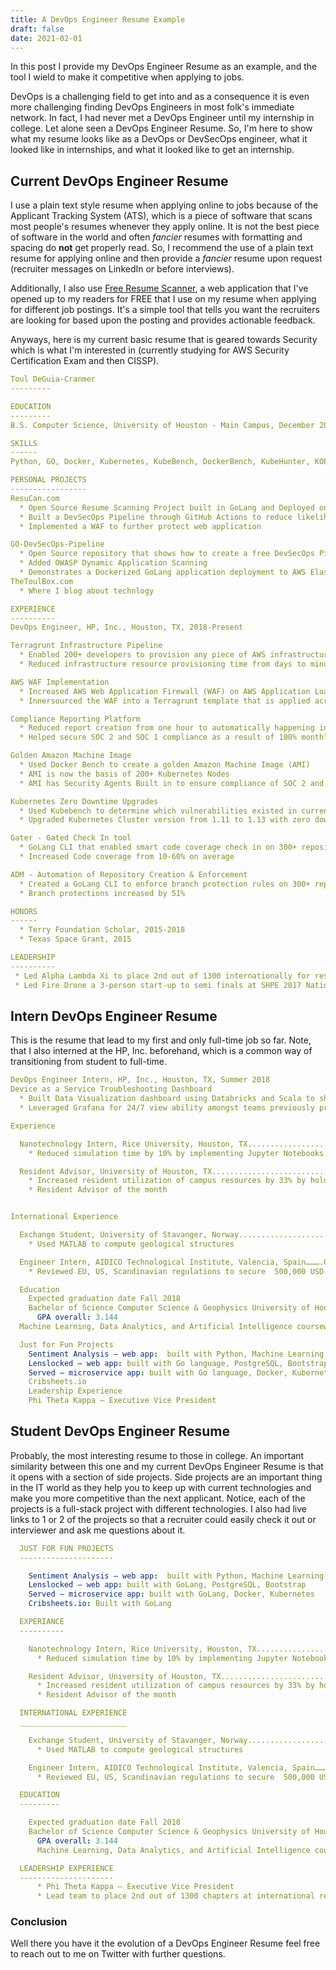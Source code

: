 ```yaml
---
title: A DevOps Engineer Resume Example
draft: false
date: 2021-02-01
---
```



<!-- Excerpt Start -->
In this post I provide my DevOps Engineer Resume as an example, and the tool I wield to make it competitive when applying to jobs.
<!-- Excerpt End -->

DevOps is a challenging field to get into and as a consequence it is even more challenging finding DevOps Engineers in most folk's
immediate network. In fact, I had never met a DevOps Engineer until my internship in college. Let alone seen a DevOps Engineer Resume.
So, I'm here to show what my resume looks like as a DevOps or DevSecOps engineer, what it looked like in internships, and
what it looked like to get an internship.

## Current DevOps Engineer Resume

I use a plain text style resume when applying online to jobs because of the Applicant Tracking System (ATS), which is a piece
of software that scans most people's resumes whenever they apply online. It is not the best piece of software in the world
and often *fancier* resumes with formatting and spacing do **not** get properly read. So, I recommend the use of a plain
text resume for applying online and then provide a *fancier* resume upon request (recruiter messages on LinkedIn or before
interviews).

Additionally, I also use [Free Resume Scanner](https://freeresumescanner.filipinodev.co), a web application that I've opened up to my readers for FREE
that I use on my resume when applying for different job postings. It's a simple tool that tells you want the recruiters
are looking for based upon the posting and provides actionable feedback.

Anyways, here is my current basic resume that is geared towards Security which is what I'm interested in (currently studying
for AWS Security Certification Exam and then CISSP).

```yaml
Toul DeGuia-Cranmer
---------

EDUCATION
---------
B.S. Computer Science, University of Houston - Main Campus, December 2018

SKILLS
------
Python, GO, Docker, Kubernetes, KubeBench, DockerBench, KubeHunter, KOPS, Helm, Terraform, Terragrunt, Anchore, Veracode, Machine Learning

PERSONAL PROJECTS
-----------------
ResuCan.com
  * Open Source Resume Scanning Project built in GoLang and Deployed on AWS
  * Built a DevSecOps Pipeline through GitHub Actions to reduce likelihood of exploits making it to production
  * Implemented a WAF to further protect web application

GO-DevSecOps-Pipeline
  * Open Source repository that shows how to create a free DevSecOps Pipeline through GitHub Actions
  * Added OWASP Dynamic Application Scanning
  * Demonstrates a Dockerized GoLang application deployment to AWS ElasticBeanstalk
TheToulBox.com
  * Where I blog about technlogy

EXPERIENCE
----------
DevOps Engineer, HP, Inc., Houston, TX, 2018-Present

Terragrunt Infrastructure Pipeline
  * Enabled 200+ developers to provision any piece of AWS infrastructure they needed 24/7 365 days a year
  * Reduced infrastructure resource provisioning time from days to minutes

AWS WAF Implementation
  * Increased AWS Web Application Firewall (WAF) on AWS Application Load Balancers (ALB) from 0% to 100% in production
  * Innersourced the WAF into a Terragrunt template that is applied across hundreds of AWS ALB's

Compliance Reporting Platform
  * Reduced report creation from one hour to automatically happening in seconds via Python Lambdas
  * Helped secure SOC 2 and SOC 1 compliance as a result of 100% monthly reporting

Golden Amazon Machine Image
  * Used Docker Bench to create a golden Amazon Machine Image (AMI)
  * AMI is now the basis of 200+ Kubernetes Nodes
  * AMI has Security Agents Built in to ensure compliance of SOC 2 and 1

Kubernetes Zero Downtime Upgrades
  * Used Kubebench to determine which vulnerabilities existed in current version of Kubernetes cluster
  * Upgraded Kubernetes Cluster version from 1.11 to 1.13 with zero downtime for CVE vulnerability patches

Gater - Gated Check In tool
  * GoLang CLI that enabled smart code coverage check in on 300+ repositories
  * Increased Code coverage from 10-60% on average

ADM - Automation of Repository Creation & Enforcement
  * Created a GoLang CLI to enforce branch protection rules on 300+ repositories
  * Branch protections increased by 51%

HONORS
------
  * Terry Foundation Scholar, 2015-2018
  * Texas Space Grant, 2015

LEADERSHIP
----------
 * Led Alpha Lambda Xi to place 2nd out of 1300 internationally for research project as Executive Vice President
 * Led Fire Drone a 3-person start-up to semi finals at SHPE 2017 National Conference Hackathon
```

## Intern DevOps Engineer Resume

This is the resume that lead to my first and only full-time job so far. Note, that I also interned at the HP, Inc. beforehand,
which is a common way of transitioning from student to full-time.

```yaml
DevOps Engineer Intern, HP, Inc., Houston, TX, Summer 2018
Device as a Service Troubleshooting Dashboard
  * Built Data Visualization dashboard using Databricks and Scala to show data for 300,000 devices to reduce data troubleshooting time from days to minutes
  * Leveraged Grafana for 24/7 view ability amongst teams previously process involved manually querying the PostGres tables of interest

Experience

  Nanotechnology Intern, Rice University, Houston, TX...........................05/2014 – 08/2016
    * Reduced simulation time by 10% by implementing Jupyter Notebooks with MATLAB

  Resident Advisor, University of Houston, TX........................................01/2016-06/2016
    * Increased resident utilization of campus resources by 33% by holding floor resource fairs
    * Resident Advisor of the month


International Experience

  Exchange Student, University of Stavanger, Norway..............................08/2016 – 01/2017
    * Used MATLAB to compute geological structures

  Engineer Intern, AIDICO Technological Institute, Valencia, Spain……….05/2014– 08/2014
    * Reviewed EU, US, Scandinavian regulations to secure  500,000 USD contract with aluminum helipad manufacturer

  Education
    Expected graduation date Fall 2018
    Bachelor of Science Computer Science & Geophysics University of Houston-Main Campus, Houston, TX
      GPA overall: 3.144
  Machine Learning, Data Analytics, and Artificial Intelligence coursework

  Just for Fun Projects
    Sentiment Analysis – web app:  built with Python, Machine Learning, Flask, SQLite
    Lenslocked – web app: built with Go language, PostgreSQL, Bootstrap
    Served – microservice app: built with Go language, Docker, Kubernetes
    Cribsheets.io
    Leadership Experience
    Phi Theta Kappa – Executive Vice President
```

## Student DevOps Engineer Resume

Probably, the most interesting resume to those in college. An important similarity between this one and my current
DevOps Engineer Resume is that it opens with a section of side projects. Side projects are an important thing in the IT world
as they help you to keep up with current technologies and make you more competitive than the next applicant. Notice, each of
the projects is a full-stack project with different technologies. I also had live links to 1 or 2 of the projects
so that a recruiter could easily check it out or interviewer and ask me questions about it.

```yaml
  JUST FOR FUN PROJECTS
  ---------------------

    Sentiment Analysis – web app:  built with Python, Machine Learning, Flask, SQLite
    Lenslocked – web app: built with GoLang, PostgreSQL, Bootstrap
    Served – microservice app: built with GoLang, Docker, Kubernetes
    Cribsheets.io: Built with GoLang

  EXPERIANCE
  ----------

    Nanotechnology Intern, Rice University, Houston, TX...........................05/2014 – 08/2016
      * Reduced simulation time by 10% by implementing Jupyter Notebooks with MATLAB

    Resident Advisor, University of Houston, TX........................................01/2016-06/2016
      * Increased resident utilization of campus resources by 33% by holding floor resource fairs
      * Resident Advisor of the month

  INTERNATIONAL EXPERIENCE
  ________________________

    Exchange Student, University of Stavanger, Norway..............................08/2016 – 01/2017
      * Used MATLAB to compute geological structures

    Engineer Intern, AIDICO Technological Institute, Valencia, Spain……….05/2014– 08/2014
      * Reviewed EU, US, Scandinavian regulations to secure  500,000 USD contract with aluminum helipad manufacturer

  EDUCATION
  ---------

    Expected graduation date Fall 2018
    Bachelor of Science Computer Science & Geophysics University of Houston-Main Campus, Houston, TX
      GPA overall: 3.144
      Machine Learning, Data Analytics, and Artificial Intelligence coursework

  LEADERSHIP EXPERIENCE
  ---------------------
      * Phi Theta Kappa – Executive Vice President
      * Lead team to place 2nd out of 1300 chapters at international research competition
```

### Conclusion

Well there you have it the evolution of a DevOps Engineer Resume feel free to reach out to me on Twitter with further
questions.
